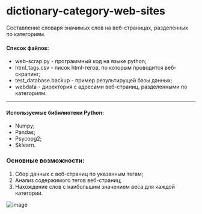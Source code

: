 # dictionary-category-web-sites
Составление словаря значимых слов на веб-страницах, разделенных по категориям.

#### Список файлов:
  - web-scrap.py - программный код на языке python;
  - html_tags.csv - писок html-тегов, по которым проводится веб-скрапинг;
  - test_database.backup - пример результирущей базы данных;
  - webdata - директория с адресами веб-страниц, разделенными по категориям.
---
#### Используемые бибилиотеки Python:
  - Numpy;
  - Pandas;
  - Psycopg2;
  - Sklearn.
  
### Основные возможности:
1. Сбор данных с веб-страниц по указанным тегам;
2. Анализ содержимого тегов веб-страниц;
3. Нахождение слов с наибольшим значением веса для каждой категории.

![image](https://user-images.githubusercontent.com/42418006/44916590-d224ba00-ad3e-11e8-9b10-05132bfd37e8.png)


  
  
  
